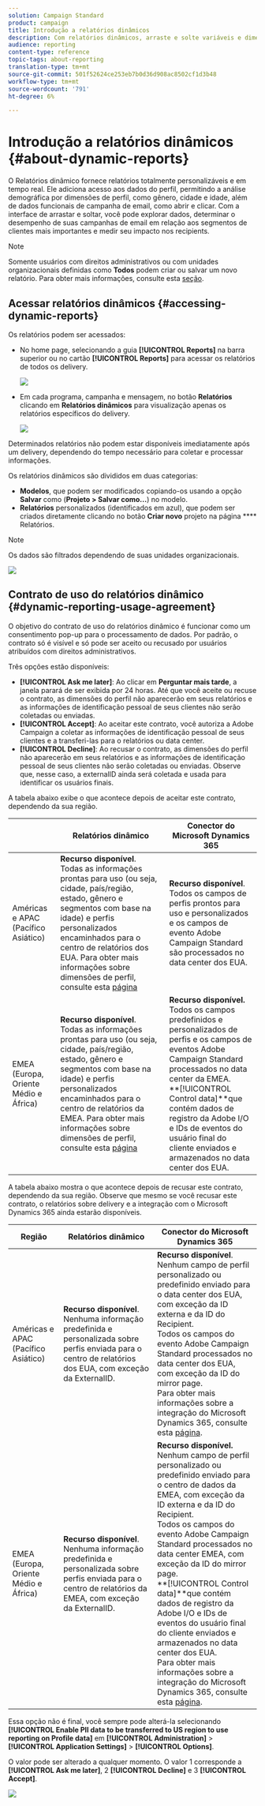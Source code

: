 ```yaml
---
solution: Campaign Standard
product: campaign
title: Introdução a relatórios dinâmicos
description: Com relatórios dinâmicos, arraste e solte variáveis e dimensões em seu ambiente de forma livre e analise o sucesso de suas campanhas.
audience: reporting
content-type: reference
topic-tags: about-reporting
translation-type: tm+mt
source-git-commit: 501f52624ce253eb7b0d36d908ac8502cf1d3b48
workflow-type: tm+mt
source-wordcount: '791'
ht-degree: 6%

---
```



# Introdução a relatórios dinâmicos {#about-dynamic-reports}

O Relatórios dinâmico fornece relatórios totalmente personalizáveis e em tempo real. Ele adiciona acesso aos dados do perfil, permitindo a análise demográfica por dimensões de perfil, como gênero, cidade e idade, além de dados funcionais de campanha de email, como abrir e clicar. Com a interface de arrastar e soltar, você pode explorar dados, determinar o desempenho de suas campanhas de email em relação aos segmentos de clientes mais importantes e medir seu impacto nos recipients.

>[!NOTE]
>
>Somente usuários com direitos administrativos ou com unidades organizacionais definidas como **Todos** podem criar ou salvar um novo relatório. Para obter mais informações, consulte esta [seção](../../administration/using/users-management.md).

## Acessar relatórios dinâmicos {#accessing-dynamic-reports}

Os relatórios podem ser acessados:

* No home page, selecionando a guia **[!UICONTROL Reports]** na barra superior ou no cartão **[!UICONTROL Reports]** para acessar os relatórios de todos os delivery.

   ![](assets/campaign_reports_access.png)

* Em cada programa, campanha e mensagem, no botão **Relatórios** clicando em **Relatórios dinâmicos** para visualização apenas os relatórios específicos do delivery.

   ![](assets/campaign_reports_description.png)

Determinados relatórios não podem estar disponíveis imediatamente após um delivery, dependendo do tempo necessário para coletar e processar informações.

Os relatórios dinâmicos são divididos em duas categorias:

* **Modelos**, que podem ser modificados copiando-os usando a opção  **Salvar** como (**Projeto > Salvar como...**) no modelo.
* **Relatórios**  personalizados (identificados em azul), que podem ser criados diretamente clicando no botão  **Criar novo** projeto na página  **** Relatórios.

>[!NOTE]
>
>Os dados são filtrados dependendo de suas unidades organizacionais.

![](assets/dynamic_report_overview.png)

## Contrato de uso do relatórios dinâmico {#dynamic-reporting-usage-agreement}

O objetivo do contrato de uso do relatórios dinâmico é funcionar como um consentimento pop-up para o processamento de dados. Por padrão, o contrato só é visível e só pode ser aceito ou recusado por usuários atribuídos com direitos administrativos.

Três opções estão disponíveis:

* **[!UICONTROL Ask me later]**: Ao clicar em  **Perguntar mais tarde**, a janela parará de ser exibida por 24 horas. Até que você aceite ou recuse o contrato, as dimensões do perfil não aparecerão em seus relatórios e as informações de identificação pessoal de seus clientes não serão coletadas ou enviadas.
* **[!UICONTROL Accept]**: Ao aceitar este contrato, você autoriza a Adobe Campaign a coletar as informações de identificação pessoal de seus clientes e a transferi-las para o relatórios ou data center.
* **[!UICONTROL Decline]**: Ao recusar o contrato, as dimensões do perfil não aparecerão em seus relatórios e as informações de identificação pessoal de seus clientes não serão coletadas ou enviadas. Observe que, nesse caso, a externalID ainda será coletada e usada para identificar os usuários finais.

A tabela abaixo exibe o que acontece depois de aceitar este contrato, dependendo da sua região.

|  | Relatórios dinâmico | Conector do Microsoft Dynamics 365 |
|---|---|---|
| Américas e APAC (Pacífico Asiático) | **Recurso disponível**. <br>Todas as informações prontas para uso (ou seja, cidade, país/região, estado, gênero e segmentos com base na idade) e perfis personalizados encaminhados para o centro de relatórios dos EUA. Para obter mais informações sobre dimensões de perfil, consulte esta [página](../../reporting/using/list-of-components-.md) | **Recurso disponível**. <br>Todos os campos de perfis prontos para uso e personalizados e os campos de evento Adobe Campaign Standard são processados no data center dos EUA. |
| EMEA (Europa, Oriente Médio e África) | **Recurso disponível**. <br>Todas as informações prontas para uso (ou seja, cidade, país/região, estado, gênero e segmentos com base na idade) e perfis personalizados encaminhados para o centro de relatórios da EMEA. Para obter mais informações sobre dimensões de perfil, consulte esta [página](../../reporting/using/list-of-components-.md) | **Recurso disponível.** <br>Todos os campos predefinidos e personalizados de perfis e os campos de eventos Adobe Campaign Standard processados no data center da EMEA. <br>**[!UICONTROL Control data]**que contém dados de registro da Adobe I/O e IDs de eventos do usuário final do cliente enviados e armazenados no data center dos EUA. |

A tabela abaixo mostra o que acontece depois de recusar este contrato, dependendo da sua região. Observe que mesmo se você recusar este contrato, o relatórios sobre delivery e a integração com o Microsoft Dynamics 365 ainda estarão disponíveis.

| Região | Relatórios dinâmico | Conector do Microsoft Dynamics 365 |
|---|---|---|
| Américas e APAC (Pacífico Asiático) | **Recurso disponível**. <br> Nenhuma informação predefinida e personalizada sobre perfis enviada para o centro de relatórios dos EUA, com exceção da ExternalID. | **Recurso disponível**. <br>Nenhum campo de perfil personalizado ou predefinido enviado para o data center dos EUA, com exceção da ID externa e da ID do Recipient. <br>Todos os campos do evento Adobe Campaign Standard processados no data center dos EUA, com exceção da ID do mirror page. <br>Para obter mais informações sobre a integração do Microsoft Dynamics 365, consulte esta  [página](../../integrating/using/working-with-campaign-standard-and-microsoft-dynamics-365.md). |
| EMEA (Europa, Oriente Médio e África) | **Recurso disponível**. <br>Nenhuma informação predefinida e personalizada sobre perfis enviada para o centro de relatórios da EMEA, com exceção da ExternalID. | **Recurso disponível.** <br>Nenhum campo de perfil personalizado ou predefinido enviado para o centro de dados da EMEA, com exceção da ID externa e da ID do Recipient. <br>Todos os campos do evento Adobe Campaign Standard processados no data center EMEA, com exceção da ID do mirror page.  <br>**[!UICONTROL Control data]**que contém dados de registro da Adobe I/O e IDs de eventos do usuário final do cliente enviados e armazenados no data center dos EUA.<br>Para obter mais informações sobre a integração do Microsoft Dynamics 365, consulte esta  [página](../../integrating/using/working-with-campaign-standard-and-microsoft-dynamics-365.md). |

Essa opção não é final, você sempre pode alterá-la selecionando **[!UICONTROL Enable PII data to be transferred to US region to use reporting on Profile data]** em **[!UICONTROL Administration]** > **[!UICONTROL Application Settings]** > **[!UICONTROL Options]**.

O valor pode ser alterado a qualquer momento. O valor 1 corresponde a **[!UICONTROL Ask me later]**, 2 **[!UICONTROL Decline]** e 3 **[!UICONTROL Accept]**.

![](assets/pii_window_2.png)
